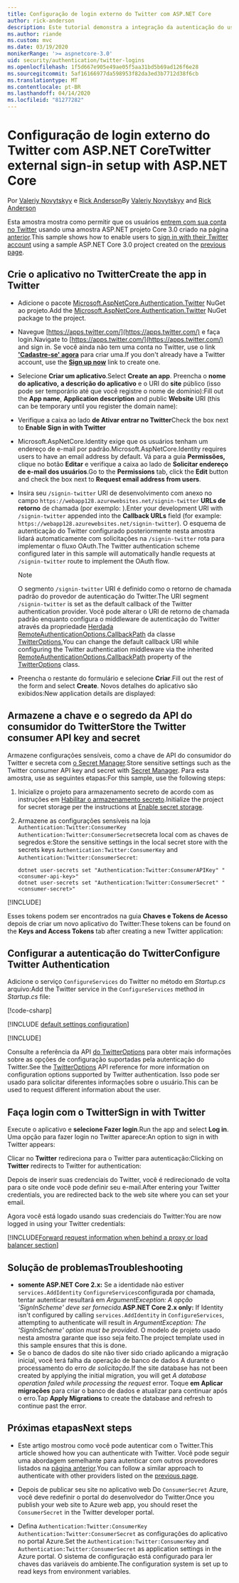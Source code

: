 ```yaml
---
title: Configuração de login externo do Twitter com ASP.NET Core
author: rick-anderson
description: Este tutorial demonstra a integração da autenticação do usuário da conta do Twitter em um aplicativo ASP.NET Core existente.
ms.author: riande
ms.custom: mvc
ms.date: 03/19/2020
monikerRange: '>= aspnetcore-3.0'
uid: security/authentication/twitter-logins
ms.openlocfilehash: 1f5d667e905e49ae05f5aa31bd5b69ad126f6e28
ms.sourcegitcommit: 5af16166977da598953f82da3ed3b7712d38f6cb
ms.translationtype: MT
ms.contentlocale: pt-BR
ms.lasthandoff: 04/14/2020
ms.locfileid: "81277282"
---
```

# <a name="twitter-external-sign-in-setup-with-aspnet-core"></a><span data-ttu-id="c0651-103">Configuração de login externo do Twitter com ASP.NET Core</span><span class="sxs-lookup"><span data-stu-id="c0651-103">Twitter external sign-in setup with ASP.NET Core</span></span>

<span data-ttu-id="c0651-104">Por [Valeriy Novytskyy](https://github.com/01binary) e [Rick Anderson](https://twitter.com/RickAndMSFT)</span><span class="sxs-lookup"><span data-stu-id="c0651-104">By [Valeriy Novytskyy](https://github.com/01binary) and [Rick Anderson](https://twitter.com/RickAndMSFT)</span></span>

<span data-ttu-id="c0651-105">Esta amostra mostra como permitir que os usuários [entrem com sua conta no Twitter](https://dev.twitter.com/web/sign-in/desktop-browser) usando uma amostra ASP.NET projeto Core 3.0 criado na página [anterior](xref:security/authentication/social/index).</span><span class="sxs-lookup"><span data-stu-id="c0651-105">This sample shows how to enable users to [sign in with their Twitter account](https://dev.twitter.com/web/sign-in/desktop-browser) using a sample ASP.NET Core 3.0 project created on the [previous page](xref:security/authentication/social/index).</span></span>

## <a name="create-the-app-in-twitter"></a><span data-ttu-id="c0651-106">Crie o aplicativo no Twitter</span><span class="sxs-lookup"><span data-stu-id="c0651-106">Create the app in Twitter</span></span>

* <span data-ttu-id="c0651-107">Adicione o pacote [Microsoft.AspNetCore.Authentication.Twitter](https://www.nuget.org/packages/Microsoft.AspNetCore.Authentication.Twitter/3.0.0) NuGet ao projeto.</span><span class="sxs-lookup"><span data-stu-id="c0651-107">Add the [Microsoft.AspNetCore.Authentication.Twitter](https://www.nuget.org/packages/Microsoft.AspNetCore.Authentication.Twitter/3.0.0) NuGet package to the project.</span></span>

* <span data-ttu-id="c0651-108">Navegue [https://apps.twitter.com/](https://apps.twitter.com/) e faça login.</span><span class="sxs-lookup"><span data-stu-id="c0651-108">Navigate to [https://apps.twitter.com/](https://apps.twitter.com/) and sign in.</span></span> <span data-ttu-id="c0651-109">Se você ainda não tem uma conta no Twitter, use o link **['Cadastre-se' agora](https://twitter.com/signup)** para criar uma.</span><span class="sxs-lookup"><span data-stu-id="c0651-109">If you don't already have a Twitter account, use the **[Sign up now](https://twitter.com/signup)** link to create one.</span></span>

* <span data-ttu-id="c0651-110">Selecione **Criar um aplicativo**.</span><span class="sxs-lookup"><span data-stu-id="c0651-110">Select **Create an app**.</span></span> <span data-ttu-id="c0651-111">Preencha o **nome do aplicativo,** **a descrição do aplicativo** e o URI do **site** público (isso pode ser temporário até que você registre o nome de domínio):</span><span class="sxs-lookup"><span data-stu-id="c0651-111">Fill out the **App name**, **Application description** and public **Website** URI (this can be temporary until you register the domain name):</span></span>

* <span data-ttu-id="c0651-112">Verifique a caixa ao lado **de Ativar entrar no Twitter**</span><span class="sxs-lookup"><span data-stu-id="c0651-112">Check the box next to **Enable Sign in with Twitter**</span></span>

* <span data-ttu-id="c0651-113">Microsoft.AspNetCore.Identity exige que os usuários tenham um endereço de e-mail por padrão.</span><span class="sxs-lookup"><span data-stu-id="c0651-113">Microsoft.AspNetCore.Identity requires users to have an email address by default.</span></span> <span data-ttu-id="c0651-114">Vá para a guia **Permissões,** clique no botão **Editar** e verifique a caixa ao lado de **Solicitar endereço de e-mail dos usuários**.</span><span class="sxs-lookup"><span data-stu-id="c0651-114">Go to the **Permissions** tab, click the **Edit** button and check the box next to **Request email address from users**.</span></span>

* <span data-ttu-id="c0651-115">Insira seu `/signin-twitter` URI de desenvolvimento com anexo no campo `https://webapp128.azurewebsites.net/signin-twitter` **URLs de retorno** de chamada (por exemplo: ).</span><span class="sxs-lookup"><span data-stu-id="c0651-115">Enter your development URI with `/signin-twitter` appended into the **Callback URLs** field (for example: `https://webapp128.azurewebsites.net/signin-twitter`).</span></span> <span data-ttu-id="c0651-116">O esquema de autenticação do Twitter configurado posteriormente nesta amostra lidará automaticamente com solicitações na `/signin-twitter` rota para implementar o fluxo OAuth.</span><span class="sxs-lookup"><span data-stu-id="c0651-116">The Twitter authentication scheme configured later in this sample will automatically handle requests at `/signin-twitter` route to implement the OAuth flow.</span></span>

  > [!NOTE]
  > <span data-ttu-id="c0651-117">O segmento `/signin-twitter` URI é definido como o retorno de chamada padrão do provedor de autenticação do Twitter.</span><span class="sxs-lookup"><span data-stu-id="c0651-117">The URI segment `/signin-twitter` is set as the default callback of the Twitter authentication provider.</span></span> <span data-ttu-id="c0651-118">Você pode alterar o URI de retorno de chamada padrão enquanto configura o middleware de autenticação do Twitter através da propriedade [Herdada RemoteAuthenticationOptions.CallbackPath](/dotnet/api/microsoft.aspnetcore.authentication.remoteauthenticationoptions.callbackpath) da classe [TwitterOptions.](/dotnet/api/microsoft.aspnetcore.authentication.twitter.twitteroptions)</span><span class="sxs-lookup"><span data-stu-id="c0651-118">You can change the default callback URI while configuring the Twitter authentication middleware via the inherited [RemoteAuthenticationOptions.CallbackPath](/dotnet/api/microsoft.aspnetcore.authentication.remoteauthenticationoptions.callbackpath) property of the [TwitterOptions](/dotnet/api/microsoft.aspnetcore.authentication.twitter.twitteroptions) class.</span></span>

* <span data-ttu-id="c0651-119">Preencha o restante do formulário e selecione **Criar**.</span><span class="sxs-lookup"><span data-stu-id="c0651-119">Fill out the rest of the form and select **Create**.</span></span> <span data-ttu-id="c0651-120">Novos detalhes do aplicativo são exibidos:</span><span class="sxs-lookup"><span data-stu-id="c0651-120">New application details are displayed:</span></span>

## <a name="store-the-twitter-consumer-api-key-and-secret"></a><span data-ttu-id="c0651-121">Armazene a chave e o segredo da API do consumidor do Twitter</span><span class="sxs-lookup"><span data-stu-id="c0651-121">Store the Twitter consumer API key and secret</span></span>

<span data-ttu-id="c0651-122">Armazene configurações sensíveis, como a chave de API do consumidor do Twitter e secreta com [o Secret Manager](xref:security/app-secrets).</span><span class="sxs-lookup"><span data-stu-id="c0651-122">Store sensitive settings such as the Twitter consumer API key and secret with [Secret Manager](xref:security/app-secrets).</span></span> <span data-ttu-id="c0651-123">Para esta amostra, use as seguintes etapas:</span><span class="sxs-lookup"><span data-stu-id="c0651-123">For this sample, use the following steps:</span></span>

1. <span data-ttu-id="c0651-124">Inicialize o projeto para armazenamento secreto de acordo com as instruções em [Habilitar o armazenamento secreto](xref:security/app-secrets#enable-secret-storage).</span><span class="sxs-lookup"><span data-stu-id="c0651-124">Initialize the project for secret storage per the instructions at [Enable secret storage](xref:security/app-secrets#enable-secret-storage).</span></span>
1. <span data-ttu-id="c0651-125">Armazene as configurações sensíveis na loja `Authentication:Twitter:ConsumerKey` `Authentication:Twitter:ConsumerSecret`secreta local com as chaves de segredos e:</span><span class="sxs-lookup"><span data-stu-id="c0651-125">Store the sensitive settings in the local secret store with the secrets keys `Authentication:Twitter:ConsumerKey` and `Authentication:Twitter:ConsumerSecret`:</span></span>

    ```dotnetcli
    dotnet user-secrets set "Authentication:Twitter:ConsumerAPIKey" "<consumer-api-key>"
    dotnet user-secrets set "Authentication:Twitter:ConsumerSecret" "<consumer-secret>"
    ```

[!INCLUDE[](~/includes/environmentVarableColon.md)]

<span data-ttu-id="c0651-126">Esses tokens podem ser encontrados na guia **Chaves e Tokens de Acesso** depois de criar um novo aplicativo do Twitter:</span><span class="sxs-lookup"><span data-stu-id="c0651-126">These tokens can be found on the **Keys and Access Tokens** tab after creating a new Twitter application:</span></span>

## <a name="configure-twitter-authentication"></a><span data-ttu-id="c0651-127">Configurar a autenticação do Twitter</span><span class="sxs-lookup"><span data-stu-id="c0651-127">Configure Twitter Authentication</span></span>

<span data-ttu-id="c0651-128">Adicione o serviço `ConfigureServices` do Twitter no método em *Startup.cs* arquivo:</span><span class="sxs-lookup"><span data-stu-id="c0651-128">Add the Twitter service in the `ConfigureServices` method in *Startup.cs* file:</span></span>

[!code-csharp[](~/security/authentication/social/social-code/3.x/StartupTwitter3x.cs?name=snippet&highlight=10-15)]

[!INCLUDE [default settings configuration](includes/default-settings.md)]

[!INCLUDE[](includes/chain-auth-providers.md)]

<span data-ttu-id="c0651-129">Consulte a referência da API [do TwitterOptions](/dotnet/api/microsoft.aspnetcore.builder.twitteroptions) para obter mais informações sobre as opções de configuração suportadas pela autenticação do Twitter.</span><span class="sxs-lookup"><span data-stu-id="c0651-129">See the [TwitterOptions](/dotnet/api/microsoft.aspnetcore.builder.twitteroptions) API reference for more information on configuration options supported by Twitter authentication.</span></span> <span data-ttu-id="c0651-130">Isso pode ser usado para solicitar diferentes informações sobre o usuário.</span><span class="sxs-lookup"><span data-stu-id="c0651-130">This can be used to request different information about the user.</span></span>

## <a name="sign-in-with-twitter"></a><span data-ttu-id="c0651-131">Faça login com o Twitter</span><span class="sxs-lookup"><span data-stu-id="c0651-131">Sign in with Twitter</span></span>

<span data-ttu-id="c0651-132">Execute o aplicativo e **selecione Fazer login**.</span><span class="sxs-lookup"><span data-stu-id="c0651-132">Run the app and select **Log in**.</span></span> <span data-ttu-id="c0651-133">Uma opção para fazer login no Twitter aparece:</span><span class="sxs-lookup"><span data-stu-id="c0651-133">An option to sign in with Twitter appears:</span></span>

<span data-ttu-id="c0651-134">Clicar no **Twitter** redireciona para o Twitter para autenticação:</span><span class="sxs-lookup"><span data-stu-id="c0651-134">Clicking on **Twitter** redirects to Twitter for authentication:</span></span>

<span data-ttu-id="c0651-135">Depois de inserir suas credenciais do Twitter, você é redirecionado de volta para o site onde você pode definir seu e-mail.</span><span class="sxs-lookup"><span data-stu-id="c0651-135">After entering your Twitter credentials, you are redirected back to the web site where you can set your email.</span></span>

<span data-ttu-id="c0651-136">Agora você está logado usando suas credenciais do Twitter:</span><span class="sxs-lookup"><span data-stu-id="c0651-136">You are now logged in using your Twitter credentials:</span></span>

[!INCLUDE[Forward request information when behind a proxy or load balancer section](includes/forwarded-headers-middleware.md)]

<!-- 
### React to cancel Authorize External sign-in
Twitter doesn't support AccessDeniedPath
Rather in the twitter setup, you can provide an External sign-in homepage. The external sign-in homepage doesn't support localhost. Tested with https://cors3.azurewebsites.net/ and that works.
-->

## <a name="troubleshooting"></a><span data-ttu-id="c0651-137">Solução de problemas</span><span class="sxs-lookup"><span data-stu-id="c0651-137">Troubleshooting</span></span>

* <span data-ttu-id="c0651-138">**somente ASP.NET Core 2.x:** Se a identidade não estiver `services.AddIdentity` `ConfigureServices`configurada por chamada, tentar autenticar resultará em *ArgumentException: A opção 'SignInScheme' deve ser fornecida*.</span><span class="sxs-lookup"><span data-stu-id="c0651-138">**ASP.NET Core 2.x only:** If Identity isn't configured by calling `services.AddIdentity` in `ConfigureServices`, attempting to authenticate will result in *ArgumentException: The 'SignInScheme' option must be provided*.</span></span> <span data-ttu-id="c0651-139">O modelo de projeto usado nesta amostra garante que isso seja feito.</span><span class="sxs-lookup"><span data-stu-id="c0651-139">The project template used in this sample ensures that this is done.</span></span>
* <span data-ttu-id="c0651-140">Se o banco de dados do site não tiver sido criado aplicando a migração inicial, você terá falha da operação de banco de dados A durante o processamento do erro *de solicitação.*</span><span class="sxs-lookup"><span data-stu-id="c0651-140">If the site database has not been created by applying the initial migration, you will get *A database operation failed while processing the request* error.</span></span> <span data-ttu-id="c0651-141">Toque **em Aplicar migrações** para criar o banco de dados e atualizar para continuar após o erro.</span><span class="sxs-lookup"><span data-stu-id="c0651-141">Tap **Apply Migrations** to create the database and refresh to continue past the error.</span></span>

## <a name="next-steps"></a><span data-ttu-id="c0651-142">Próximas etapas</span><span class="sxs-lookup"><span data-stu-id="c0651-142">Next steps</span></span>

* <span data-ttu-id="c0651-143">Este artigo mostrou como você pode autenticar com o Twitter.</span><span class="sxs-lookup"><span data-stu-id="c0651-143">This article showed how you can authenticate with Twitter.</span></span> <span data-ttu-id="c0651-144">Você pode seguir uma abordagem semelhante para autenticar com outros provedores listados na [página anterior](xref:security/authentication/social/index).</span><span class="sxs-lookup"><span data-stu-id="c0651-144">You can follow a similar approach to authenticate with other providers listed on the [previous page](xref:security/authentication/social/index).</span></span>

* <span data-ttu-id="c0651-145">Depois de publicar seu site no aplicativo web Do `ConsumerSecret` Azure, você deve redefinir o portal do desenvolvedor do Twitter.</span><span class="sxs-lookup"><span data-stu-id="c0651-145">Once you publish your web site to Azure web app, you should reset the `ConsumerSecret` in the Twitter developer portal.</span></span>

* <span data-ttu-id="c0651-146">Defina `Authentication:Twitter:ConsumerKey` `Authentication:Twitter:ConsumerSecret` as configurações do aplicativo no portal Azure.</span><span class="sxs-lookup"><span data-stu-id="c0651-146">Set the `Authentication:Twitter:ConsumerKey` and `Authentication:Twitter:ConsumerSecret` as application settings in the Azure portal.</span></span> <span data-ttu-id="c0651-147">O sistema de configuração está configurado para ler chaves das variáveis do ambiente.</span><span class="sxs-lookup"><span data-stu-id="c0651-147">The configuration system is set up to read keys from environment variables.</span></span>
